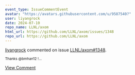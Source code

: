 ```yaml
---
event_type: IssueCommentEvent
avatar: "https://avatars.githubusercontent.com/u/9587540?"
user: liyangrock
date: 2024-07-10
repo_name: LLNL/axom
html_url: https://github.com/LLNL/axom/issues/1348
repo_url: https://github.com/LLNL/axom
---
```


<a href='https://github.com/liyangrock' target='_blank'>liyangrock</a> commented on issue <a href='https://github.com/LLNL/axom/issues/1348' target='_blank'>LLNL/axom#1348</a>.

<small>Thanks @bmhan12 !...</small>

<a href='https://github.com/LLNL/axom/issues/1348' target='_blank'>View Comment</a>